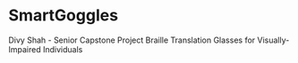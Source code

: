 # SmartGoggles

Divy Shah - Senior Capstone Project
Braille Translation Glasses for Visually-Impaired Individuals
